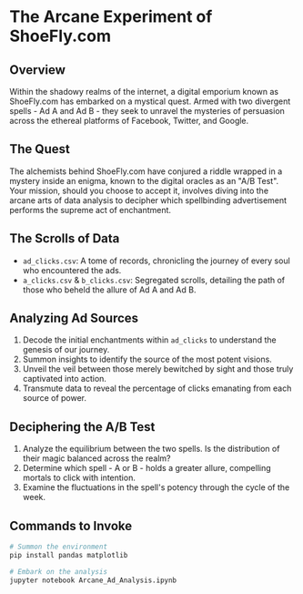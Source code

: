 # The Arcane Experiment of ShoeFly.com

## Overview

Within the shadowy realms of the internet, a digital emporium known as ShoeFly.com has embarked on a mystical quest. Armed with two divergent spells - Ad A and Ad B - they seek to unravel the mysteries of persuasion across the ethereal platforms of Facebook, Twitter, and Google.

## The Quest

The alchemists behind ShoeFly.com have conjured a riddle wrapped in a mystery inside an enigma, known to the digital oracles as an "A/B Test". Your mission, should you choose to accept it, involves diving into the arcane arts of data analysis to decipher which spellbinding advertisement performs the supreme act of enchantment.

## The Scrolls of Data

- `ad_clicks.csv`: A tome of records, chronicling the journey of every soul who encountered the ads.
- `a_clicks.csv` & `b_clicks.csv`: Segregated scrolls, detailing the path of those who beheld the allure of Ad A and Ad B.

## Analyzing Ad Sources

1. Decode the initial enchantments within `ad_clicks` to understand the genesis of our journey.
2. Summon insights to identify the source of the most potent visions.
3. Unveil the veil between those merely bewitched by sight and those truly captivated into action.
4. Transmute data to reveal the percentage of clicks emanating from each source of power.

## Deciphering the A/B Test

1. Analyze the equilibrium between the two spells. Is the distribution of their magic balanced across the realm?
2. Determine which spell - A or B - holds a greater allure, compelling mortals to click with intention.
3. Examine the fluctuations in the spell's potency through the cycle of the week.

## Commands to Invoke

```bash
# Summon the environment
pip install pandas matplotlib

# Embark on the analysis
jupyter notebook Arcane_Ad_Analysis.ipynb
